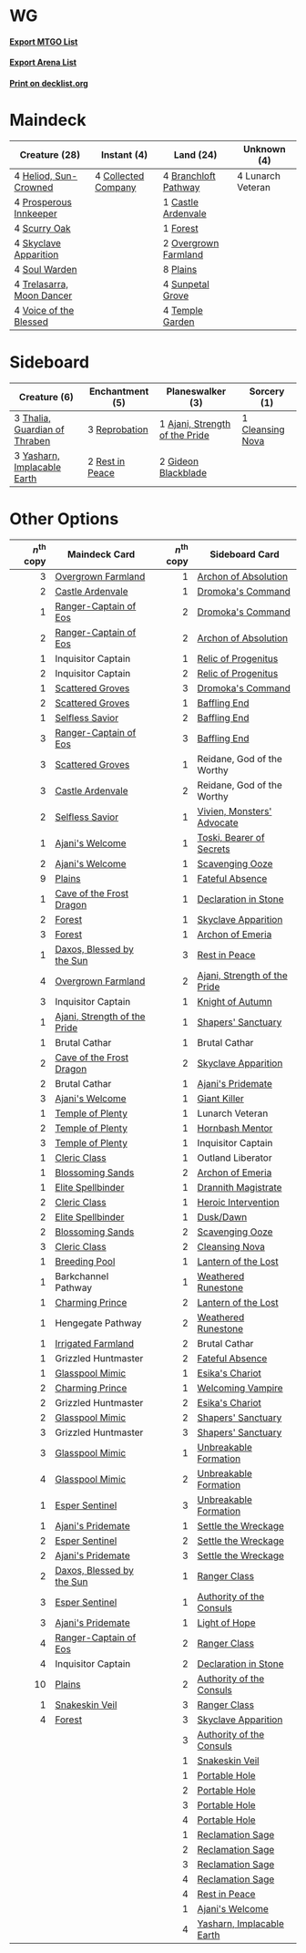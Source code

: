 # WG

#### [Export MTGO List](../collection/WG/WG.txt)
#### [Export Arena List](../collection/WG/WG_arena.txt)
#### [Print on decklist.org](http://decklist.org/?deckmain=4%09Branchloft%20Pathway%0A1%09Castle%20Ardenvale%0A4%09Collected%20Company%0A1%09Forest%0A4%09Heliod,%20Sun-Crowned%0A4%09Lunarch%20Veteran%0A2%09Overgrown%20Farmland%0A8%09Plains%0A4%09Prosperous%20Innkeeper%0A4%09Scurry%20Oak%0A4%09Skyclave%20Apparition%0A4%09Soul%20Warden%0A4%09Sunpetal%20Grove%0A4%09Temple%20Garden%0A4%09Trelasarra,%20Moon%20Dancer%0A4%09Voice%20of%20the%20Blessed&deckside=1%09Ajani,%20Strength%20of%20the%20Pride%0A1%09Cleansing%20Nova%0A2%09Gideon%20Blackblade%0A3%09Reprobation%0A2%09Rest%20in%20Peace%0A3%09Thalia,%20Guardian%20of%20Thraben%0A3%09Yasharn,%20Implacable%20Earth)
# Maindeck

|                                           Creature (28)                                            |                                         Instant (4)                                          |                                           Land (24)                                           |   Unknown (4)   |
|----------------------------------------------------------------------------------------------------|----------------------------------------------------------------------------------------------|-----------------------------------------------------------------------------------------------|-----------------|
|4 [Heliod, Sun-Crowned](http://gatherer.wizards.com/Pages/Card/Details.aspx?multiverseid=476269)    |4 [Collected Company](http://gatherer.wizards.com/Pages/Card/Details.aspx?multiverseid=394519)|4 [Branchloft Pathway](http://gatherer.wizards.com/Pages/Card/Details.aspx?multiverseid=491909)|4 Lunarch Veteran|
|4 [Prosperous Innkeeper](http://gatherer.wizards.com/Pages/Card/Details.aspx?multiverseid=527487)   |                                                                                              |1 [Castle Ardenvale](http://gatherer.wizards.com/Pages/Card/Details.aspx?multiverseid=473200)  |                 |
|4 [Scurry Oak](http://gatherer.wizards.com/Pages/Card/Details.aspx?multiverseid=522248)             |                                                                                              |1 [Forest](http://gatherer.wizards.com/Pages/Card/Details.aspx?multiverseid=439860)            |                 |
|4 [Skyclave Apparition](http://gatherer.wizards.com/Pages/Card/Details.aspx?multiverseid=495603)    |                                                                                              |2 [Overgrown Farmland](http://gatherer.wizards.com/Pages/Card/Details.aspx?multiverseid=535064)|                 |
|4 [Soul Warden](http://gatherer.wizards.com/Pages/Card/Details.aspx?multiverseid=129740)            |                                                                                              |8 [Plains](http://gatherer.wizards.com/Pages/Card/Details.aspx?multiverseid=439856)            |                 |
|4 [Trelasarra, Moon Dancer](http://gatherer.wizards.com/Pages/Card/Details.aspx?multiverseid=527523)|                                                                                              |4 [Sunpetal Grove](http://gatherer.wizards.com/Pages/Card/Details.aspx?multiverseid=420946)    |                 |
|4 [Voice of the Blessed](http://gatherer.wizards.com/Pages/Card/Details.aspx?multiverseid=540879)   |                                                                                              |4 [Temple Garden](http://gatherer.wizards.com/Pages/Card/Details.aspx?multiverseid=405112)     |                 |


# Sideboard

|                                              Creature (6)                                              |                                     Enchantment (5)                                      |                                            Planeswalker (3)                                             |                                        Sorcery (1)                                        |
|--------------------------------------------------------------------------------------------------------|------------------------------------------------------------------------------------------|---------------------------------------------------------------------------------------------------------|-------------------------------------------------------------------------------------------|
|3 [Thalia, Guardian of Thraben](http://gatherer.wizards.com/Pages/Card/Details.aspx?multiverseid=442025)|3 [Reprobation](http://gatherer.wizards.com/Pages/Card/Details.aspx?multiverseid=463972)  |1 [Ajani, Strength of the Pride](http://gatherer.wizards.com/Pages/Card/Details.aspx?multiverseid=466756)|1 [Cleansing Nova](http://gatherer.wizards.com/Pages/Card/Details.aspx?multiverseid=447145)|
|3 [Yasharn, Implacable Earth](http://gatherer.wizards.com/Pages/Card/Details.aspx?multiverseid=491891)  |2 [Rest in Peace](http://gatherer.wizards.com/Pages/Card/Details.aspx?multiverseid=442021)|2 [Gideon Blackblade](http://gatherer.wizards.com/Pages/Card/Details.aspx?multiverseid=463943)           |                                                                                           |


# Other Options

|*n*<sup>th</sup> copy|                                             Maindeck Card                                             |*n*<sup>th</sup> copy|                                            Sideboard Card                                             |
|--------------------:|-------------------------------------------------------------------------------------------------------|--------------------:|-------------------------------------------------------------------------------------------------------|
|                    3|[Overgrown Farmland](http://gatherer.wizards.com/Pages/Card/Details.aspx?multiverseid=535064)          |                    1|[Archon of Absolution](http://gatherer.wizards.com/Pages/Card/Details.aspx?multiverseid=472965)        |
|                    2|[Castle Ardenvale](http://gatherer.wizards.com/Pages/Card/Details.aspx?multiverseid=473200)            |                    1|[Dromoka's Command](http://gatherer.wizards.com/Pages/Card/Details.aspx?multiverseid=394558)           |
|                    1|[Ranger-Captain of Eos](http://gatherer.wizards.com/Pages/Card/Details.aspx?multiverseid=463970)       |                    2|[Dromoka's Command](http://gatherer.wizards.com/Pages/Card/Details.aspx?multiverseid=394558)           |
|                    2|[Ranger-Captain of Eos](http://gatherer.wizards.com/Pages/Card/Details.aspx?multiverseid=463970)       |                    2|[Archon of Absolution](http://gatherer.wizards.com/Pages/Card/Details.aspx?multiverseid=472965)        |
|                    1|Inquisitor Captain                                                                                     |                    1|[Relic of Progenitus](http://gatherer.wizards.com/Pages/Card/Details.aspx?multiverseid=174824)         |
|                    2|Inquisitor Captain                                                                                     |                    2|[Relic of Progenitus](http://gatherer.wizards.com/Pages/Card/Details.aspx?multiverseid=174824)         |
|                    1|[Scattered Groves](http://gatherer.wizards.com/Pages/Card/Details.aspx?multiverseid=426949)            |                    3|[Dromoka's Command](http://gatherer.wizards.com/Pages/Card/Details.aspx?multiverseid=394558)           |
|                    2|[Scattered Groves](http://gatherer.wizards.com/Pages/Card/Details.aspx?multiverseid=426949)            |                    1|[Baffling End](http://gatherer.wizards.com/Pages/Card/Details.aspx?multiverseid=439658)                |
|                    1|[Selfless Savior](http://gatherer.wizards.com/Pages/Card/Details.aspx?multiverseid=485359)             |                    2|[Baffling End](http://gatherer.wizards.com/Pages/Card/Details.aspx?multiverseid=439658)                |
|                    3|[Ranger-Captain of Eos](http://gatherer.wizards.com/Pages/Card/Details.aspx?multiverseid=463970)       |                    3|[Baffling End](http://gatherer.wizards.com/Pages/Card/Details.aspx?multiverseid=439658)                |
|                    3|[Scattered Groves](http://gatherer.wizards.com/Pages/Card/Details.aspx?multiverseid=426949)            |                    1|Reidane, God of the Worthy                                                                             |
|                    3|[Castle Ardenvale](http://gatherer.wizards.com/Pages/Card/Details.aspx?multiverseid=473200)            |                    2|Reidane, God of the Worthy                                                                             |
|                    2|[Selfless Savior](http://gatherer.wizards.com/Pages/Card/Details.aspx?multiverseid=485359)             |                    1|[Vivien, Monsters' Advocate](http://gatherer.wizards.com/Pages/Card/Details.aspx?multiverseid=479695)  |
|                    1|[Ajani's Welcome](http://gatherer.wizards.com/Pages/Card/Details.aspx?multiverseid=447142)             |                    1|[Toski, Bearer of Secrets](http://gatherer.wizards.com/Pages/Card/Details.aspx?multiverseid=503813)    |
|                    2|[Ajani's Welcome](http://gatherer.wizards.com/Pages/Card/Details.aspx?multiverseid=447142)             |                    1|[Scavenging Ooze](http://gatherer.wizards.com/Pages/Card/Details.aspx?multiverseid=420783)             |
|                    9|[Plains](http://gatherer.wizards.com/Pages/Card/Details.aspx?multiverseid=439856)                      |                    1|[Fateful Absence](http://gatherer.wizards.com/Pages/Card/Details.aspx?multiverseid=534774)             |
|                    1|[Cave of the Frost Dragon](http://gatherer.wizards.com/Pages/Card/Details.aspx?multiverseid=527540)    |                    1|[Declaration in Stone](http://gatherer.wizards.com/Pages/Card/Details.aspx?multiverseid=409750)        |
|                    2|[Forest](http://gatherer.wizards.com/Pages/Card/Details.aspx?multiverseid=439860)                      |                    1|[Skyclave Apparition](http://gatherer.wizards.com/Pages/Card/Details.aspx?multiverseid=495603)         |
|                    3|[Forest](http://gatherer.wizards.com/Pages/Card/Details.aspx?multiverseid=439860)                      |                    1|[Archon of Emeria](http://gatherer.wizards.com/Pages/Card/Details.aspx?multiverseid=495594)            |
|                    1|[Daxos, Blessed by the Sun](http://gatherer.wizards.com/Pages/Card/Details.aspx?multiverseid=476260)   |                    3|[Rest in Peace](http://gatherer.wizards.com/Pages/Card/Details.aspx?multiverseid=442021)               |
|                    4|[Overgrown Farmland](http://gatherer.wizards.com/Pages/Card/Details.aspx?multiverseid=535064)          |                    2|[Ajani, Strength of the Pride](http://gatherer.wizards.com/Pages/Card/Details.aspx?multiverseid=466756)|
|                    3|Inquisitor Captain                                                                                     |                    1|[Knight of Autumn](http://gatherer.wizards.com/Pages/Card/Details.aspx?multiverseid=452933)            |
|                    1|[Ajani, Strength of the Pride](http://gatherer.wizards.com/Pages/Card/Details.aspx?multiverseid=466756)|                    1|[Shapers' Sanctuary](http://gatherer.wizards.com/Pages/Card/Details.aspx?multiverseid=435362)          |
|                    1|Brutal Cathar                                                                                          |                    1|Brutal Cathar                                                                                          |
|                    2|[Cave of the Frost Dragon](http://gatherer.wizards.com/Pages/Card/Details.aspx?multiverseid=527540)    |                    2|[Skyclave Apparition](http://gatherer.wizards.com/Pages/Card/Details.aspx?multiverseid=495603)         |
|                    2|Brutal Cathar                                                                                          |                    1|[Ajani's Pridemate](http://gatherer.wizards.com/Pages/Card/Details.aspx?multiverseid=376241)           |
|                    3|[Ajani's Welcome](http://gatherer.wizards.com/Pages/Card/Details.aspx?multiverseid=447142)             |                    1|[Giant Killer](http://gatherer.wizards.com/Pages/Card/Details.aspx?multiverseid=472976)                |
|                    1|[Temple of Plenty](http://gatherer.wizards.com/Pages/Card/Details.aspx?multiverseid=378537)            |                    1|Lunarch Veteran                                                                                        |
|                    2|[Temple of Plenty](http://gatherer.wizards.com/Pages/Card/Details.aspx?multiverseid=378537)            |                    1|[Hornbash Mentor](http://gatherer.wizards.com/Pages/Card/Details.aspx?multiverseid=479679)             |
|                    3|[Temple of Plenty](http://gatherer.wizards.com/Pages/Card/Details.aspx?multiverseid=378537)            |                    1|Inquisitor Captain                                                                                     |
|                    1|[Cleric Class](http://gatherer.wizards.com/Pages/Card/Details.aspx?multiverseid=527293)                |                    1|Outland Liberator                                                                                      |
|                    1|[Blossoming Sands](http://gatherer.wizards.com/Pages/Card/Details.aspx?multiverseid=433169)            |                    2|[Archon of Emeria](http://gatherer.wizards.com/Pages/Card/Details.aspx?multiverseid=495594)            |
|                    1|[Elite Spellbinder](http://gatherer.wizards.com/Pages/Card/Details.aspx?multiverseid=513494)           |                    1|[Drannith Magistrate](http://gatherer.wizards.com/Pages/Card/Details.aspx?multiverseid=479531)         |
|                    2|[Cleric Class](http://gatherer.wizards.com/Pages/Card/Details.aspx?multiverseid=527293)                |                    1|[Heroic Intervention](http://gatherer.wizards.com/Pages/Card/Details.aspx?multiverseid=423776)         |
|                    2|[Elite Spellbinder](http://gatherer.wizards.com/Pages/Card/Details.aspx?multiverseid=513494)           |                    1|[Dusk/Dawn](http://gatherer.wizards.com/Pages/Card/Details.aspx?multiverseid=426912)                   |
|                    2|[Blossoming Sands](http://gatherer.wizards.com/Pages/Card/Details.aspx?multiverseid=433169)            |                    2|[Scavenging Ooze](http://gatherer.wizards.com/Pages/Card/Details.aspx?multiverseid=420783)             |
|                    3|[Cleric Class](http://gatherer.wizards.com/Pages/Card/Details.aspx?multiverseid=527293)                |                    2|[Cleansing Nova](http://gatherer.wizards.com/Pages/Card/Details.aspx?multiverseid=447145)              |
|                    1|[Breeding Pool](http://gatherer.wizards.com/Pages/Card/Details.aspx?multiverseid=97088)                |                    1|[Lantern of the Lost](http://gatherer.wizards.com/Pages/Card/Details.aspx?multiverseid=541135)         |
|                    1|Barkchannel Pathway                                                                                    |                    1|[Weathered Runestone](http://gatherer.wizards.com/Pages/Card/Details.aspx?multiverseid=503863)         |
|                    1|[Charming Prince](http://gatherer.wizards.com/Pages/Card/Details.aspx?multiverseid=472970)             |                    2|[Lantern of the Lost](http://gatherer.wizards.com/Pages/Card/Details.aspx?multiverseid=541135)         |
|                    1|Hengegate Pathway                                                                                      |                    2|[Weathered Runestone](http://gatherer.wizards.com/Pages/Card/Details.aspx?multiverseid=503863)         |
|                    1|[Irrigated Farmland](http://gatherer.wizards.com/Pages/Card/Details.aspx?multiverseid=426947)          |                    2|Brutal Cathar                                                                                          |
|                    1|Grizzled Huntmaster                                                                                    |                    2|[Fateful Absence](http://gatherer.wizards.com/Pages/Card/Details.aspx?multiverseid=534774)             |
|                    1|[Glasspool Mimic](http://gatherer.wizards.com/Pages/Card/Details.aspx?multiverseid=491688)             |                    1|[Esika's Chariot](http://gatherer.wizards.com/Pages/Card/Details.aspx?multiverseid=503783)             |
|                    2|[Charming Prince](http://gatherer.wizards.com/Pages/Card/Details.aspx?multiverseid=472970)             |                    1|[Welcoming Vampire](http://gatherer.wizards.com/Pages/Card/Details.aspx?multiverseid=540882)           |
|                    2|Grizzled Huntmaster                                                                                    |                    2|[Esika's Chariot](http://gatherer.wizards.com/Pages/Card/Details.aspx?multiverseid=503783)             |
|                    2|[Glasspool Mimic](http://gatherer.wizards.com/Pages/Card/Details.aspx?multiverseid=491688)             |                    2|[Shapers' Sanctuary](http://gatherer.wizards.com/Pages/Card/Details.aspx?multiverseid=435362)          |
|                    3|Grizzled Huntmaster                                                                                    |                    3|[Shapers' Sanctuary](http://gatherer.wizards.com/Pages/Card/Details.aspx?multiverseid=435362)          |
|                    3|[Glasspool Mimic](http://gatherer.wizards.com/Pages/Card/Details.aspx?multiverseid=491688)             |                    1|[Unbreakable Formation](http://gatherer.wizards.com/Pages/Card/Details.aspx?multiverseid=457173)       |
|                    4|[Glasspool Mimic](http://gatherer.wizards.com/Pages/Card/Details.aspx?multiverseid=491688)             |                    2|[Unbreakable Formation](http://gatherer.wizards.com/Pages/Card/Details.aspx?multiverseid=457173)       |
|                    1|[Esper Sentinel](http://gatherer.wizards.com/Pages/Card/Details.aspx?multiverseid=522088)              |                    3|[Unbreakable Formation](http://gatherer.wizards.com/Pages/Card/Details.aspx?multiverseid=457173)       |
|                    1|[Ajani's Pridemate](http://gatherer.wizards.com/Pages/Card/Details.aspx?multiverseid=376241)           |                    1|[Settle the Wreckage](http://gatherer.wizards.com/Pages/Card/Details.aspx?multiverseid=435186)         |
|                    2|[Esper Sentinel](http://gatherer.wizards.com/Pages/Card/Details.aspx?multiverseid=522088)              |                    2|[Settle the Wreckage](http://gatherer.wizards.com/Pages/Card/Details.aspx?multiverseid=435186)         |
|                    2|[Ajani's Pridemate](http://gatherer.wizards.com/Pages/Card/Details.aspx?multiverseid=376241)           |                    3|[Settle the Wreckage](http://gatherer.wizards.com/Pages/Card/Details.aspx?multiverseid=435186)         |
|                    2|[Daxos, Blessed by the Sun](http://gatherer.wizards.com/Pages/Card/Details.aspx?multiverseid=476260)   |                    1|[Ranger Class](http://gatherer.wizards.com/Pages/Card/Details.aspx?multiverseid=527489)                |
|                    3|[Esper Sentinel](http://gatherer.wizards.com/Pages/Card/Details.aspx?multiverseid=522088)              |                    1|[Authority of the Consuls](http://gatherer.wizards.com/Pages/Card/Details.aspx?multiverseid=417578)    |
|                    3|[Ajani's Pridemate](http://gatherer.wizards.com/Pages/Card/Details.aspx?multiverseid=376241)           |                    1|[Light of Hope](http://gatherer.wizards.com/Pages/Card/Details.aspx?multiverseid=479540)               |
|                    4|[Ranger-Captain of Eos](http://gatherer.wizards.com/Pages/Card/Details.aspx?multiverseid=463970)       |                    2|[Ranger Class](http://gatherer.wizards.com/Pages/Card/Details.aspx?multiverseid=527489)                |
|                    4|Inquisitor Captain                                                                                     |                    2|[Declaration in Stone](http://gatherer.wizards.com/Pages/Card/Details.aspx?multiverseid=409750)        |
|                   10|[Plains](http://gatherer.wizards.com/Pages/Card/Details.aspx?multiverseid=439856)                      |                    2|[Authority of the Consuls](http://gatherer.wizards.com/Pages/Card/Details.aspx?multiverseid=417578)    |
|                    1|[Snakeskin Veil](http://gatherer.wizards.com/Pages/Card/Details.aspx?multiverseid=503810)              |                    3|[Ranger Class](http://gatherer.wizards.com/Pages/Card/Details.aspx?multiverseid=527489)                |
|                    4|[Forest](http://gatherer.wizards.com/Pages/Card/Details.aspx?multiverseid=439860)                      |                    3|[Skyclave Apparition](http://gatherer.wizards.com/Pages/Card/Details.aspx?multiverseid=495603)         |
|                     |                                                                                                       |                    3|[Authority of the Consuls](http://gatherer.wizards.com/Pages/Card/Details.aspx?multiverseid=417578)    |
|                     |                                                                                                       |                    1|[Snakeskin Veil](http://gatherer.wizards.com/Pages/Card/Details.aspx?multiverseid=503810)              |
|                     |                                                                                                       |                    1|[Portable Hole](http://gatherer.wizards.com/Pages/Card/Details.aspx?multiverseid=527320)               |
|                     |                                                                                                       |                    2|[Portable Hole](http://gatherer.wizards.com/Pages/Card/Details.aspx?multiverseid=527320)               |
|                     |                                                                                                       |                    3|[Portable Hole](http://gatherer.wizards.com/Pages/Card/Details.aspx?multiverseid=527320)               |
|                     |                                                                                                       |                    4|[Portable Hole](http://gatherer.wizards.com/Pages/Card/Details.aspx?multiverseid=527320)               |
|                     |                                                                                                       |                    1|[Reclamation Sage](http://gatherer.wizards.com/Pages/Card/Details.aspx?multiverseid=389651)            |
|                     |                                                                                                       |                    2|[Reclamation Sage](http://gatherer.wizards.com/Pages/Card/Details.aspx?multiverseid=389651)            |
|                     |                                                                                                       |                    3|[Reclamation Sage](http://gatherer.wizards.com/Pages/Card/Details.aspx?multiverseid=389651)            |
|                     |                                                                                                       |                    4|[Reclamation Sage](http://gatherer.wizards.com/Pages/Card/Details.aspx?multiverseid=389651)            |
|                     |                                                                                                       |                    4|[Rest in Peace](http://gatherer.wizards.com/Pages/Card/Details.aspx?multiverseid=442021)               |
|                     |                                                                                                       |                    1|[Ajani's Welcome](http://gatherer.wizards.com/Pages/Card/Details.aspx?multiverseid=447142)             |
|                     |                                                                                                       |                    4|[Yasharn, Implacable Earth](http://gatherer.wizards.com/Pages/Card/Details.aspx?multiverseid=491891)   |

